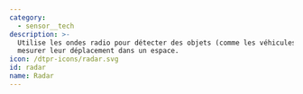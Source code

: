 ```yaml
---
category:
  - sensor__tech
description: >-
  Utilise les ondes radio pour détecter des objets (comme les véhicules) ou
  mesurer leur déplacement dans un espace.
icon: /dtpr-icons/radar.svg
id: radar
name: Radar
---
```


